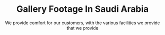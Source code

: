 ---
title: "Gallery Footage In Saudi Arabia"
subtitle: "We provide comfort for our customers, with the various facilities we provide that we provide"
galleries: [
  {
    image: "../images/gallery/image5.png",
    title: "Gallery Photo 1"
  },
  {
    image: "../images/gallery/image2.png",
    title: "Gallery Photo 2"
  },
  {
    image: "../images/gallery/image3.png",
    title: "Gallery Photo 3"
  },
  {
    image: "../images/gallery/image4.png",
    title: "Gallery Photo 4"
  },
  {
    image: "../images/gallery/image1.png",
    title: "Gallery Photo 5"
  },
]
---